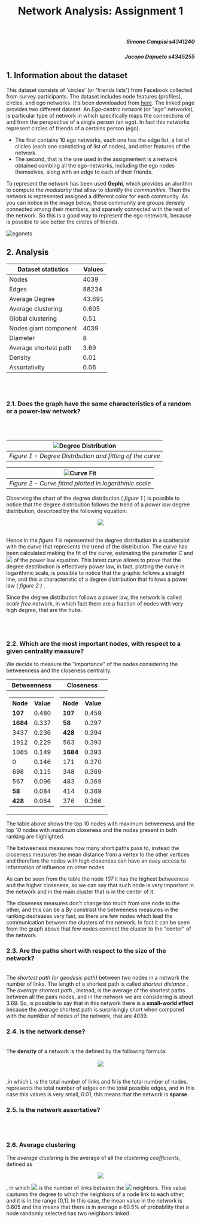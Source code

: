 <center> <h1> Network Analysis: Assignment 1 </h1> </center>
</br>
<h5 style="text-align: right">Simone Campisi s4341240 </h5>
<h5 style="text-align: right">Jacopo Dapueto s4345255 </h5>

## 1. Information about the dataset
This dataset consists of 'circles' (or 'friends lists') from Facebook collected from survey participants. The dataset includes node features (profiles), circles, and ego networks.
It's been downloaded from [here](https://snap.stanford.edu/data/ego-Facebook.html).
The linked page provides two different dataset:
An <i> Ego-centric network</i> (or <i>"ego" networks</i>), is particular type of network in which specifically maps the connections of and from the perspective of a single person (an ego). In fact this networks represent circles of friends of a certains person (ego). 

  - The first contains 10 ego networks, each one has the edge list, a list of clicles (each one constisting of list of nodes), and other features of the network.
  - The second, that is the one used in the assigmentent is a network obtained combing all the ego-networks, including the ego nodes themselves, along with an edge to each of their friends.

To represent the network has been used <b>Gephi</b>, which provides an alorithm to compute the <i>modularity</i> that allow to identify the <i>communities</i>. Then the network is represented assigned a different color for each community. As you can notice in the image below, these community are groups densely connected among their members, and sparsely connected with the rest of the network. So this is a good way to represent the ego netework, because is possible to see better the circles of friends.

 ![egonets](./images/Facebooks_circles.png)
## 2. Analysis

| Dataset statistics | Values |
|--------------------|------- |
| Nodes | 4039                |
| Edges | 88234               |
| Average Degree | 43.691     |
| Average clustering | 0.605  |
| Global clustering |    0.51 |
| Nodes giant component| 4039 |
| Diameter |               8  |
| Average shortest path | 3.69|
| Density |         0.01      |
| Assortativity |     0.06    |

</br> </br>


### 2.1. Does the graph have the same characteristics of a random or a power-law network?

 </br></br>


  | ![Degree Distribution](./images/degree_distribution.png) |
  |:--: |
  | *Figure 1 - Degree Distribution and fitting of the curve* |
  
  
  | ![Curve Fit](./images/fitted_curve_degree_distribution.png) |
  |:--: |
  | *Figure 2 - Curve fitted plotted in logarithmic scale* |
  
  Observing the chart of the degree distribution ( <i> figure 1 </i>) is possible to notice that the degree distribution follows the trend of a <i>power law</i> degree distribution, described by the following equation:

  
  <center>
  <img src="https://latex.codecogs.com/svg.image?\inline&space;p_k&space;\sim&space;C*k^{-\gamma}"/>
  </center>
  </br>

 Hence in the <i> figure 1 </i> is represented the degree distribution in a scatterplot with the curve that represents the trend of the distribution. The curve has been calculated making the fit of the curve, estimating the parameter <i> C </i> and  <img src="https://latex.codecogs.com/svg.image?\inline&space;\gamma"/> of the power law equation. This latest curve allows to prove that the degree destribution is effectively power law, in fact, plotting the curve in logarithmic scale, is possible to notice that the graphic follows a straight line, and this a characteristic of a degree distribution that follows a power law <i> ( figure 2 ) </i>.

 Since the degree distribution follows a power law, the network is called <i>scale free</i> network, in which fact there are a fraction of nodes with very high degree, that are the hubs.

  </br></br>

### 2.2. Which are the most important nodes, with respect to a given centrality measure?

We decide to measure the "importance" of the nodes considering the betweenness and the closeness centrality.

|Betweenness|Closeness|
|--|--|
|<table> <tr><th>Node</th><th>Value</th></tr><tr><td>**107**</td><td>0.480</td></tr> <tr><td>**1684**</td><td>0.337</td></tr> <tr><td>3437</td><td>0.236</td></tr> <tr><td>1912</td><td>0.229</td></tr> <tr><td>1085</td><td>0.149</td></tr> <tr><td>0</td><td>0.146</td></tr> <tr><td>698</td><td>0.115</td></tr><tr><td>567</td><td>0.096</td></tr> <tr><td>**58**</td><td>0.084</td></tr> <tr><td>**428**</td><td>0.064</td></tr> </table>| <table> <tr><th>Node</th><th>Value</th></tr><tr><td>**107**</td><td>0.459</td></tr>  <tr><td>**58**</td><td>0.397</td></tr> <tr><td>**428**</td><td>0.394</td></tr> <tr><td>563</td><td>0.393</td></tr> <tr><td>**1684**</td><td>0.393</td></tr> <tr><td>171</td><td>0.370</td></tr> <tr><td>348</td><td>0.369</td></tr><tr><td>483</td><td>0.369</td></tr> <tr><td>414</td><td>0.369</td></tr> <tr><td>376</td><td>0.366</td></tr></table>|

The table above shows the top 10 nodes with maximum betweeness and the top 10 nodes with maximum closeness and the nodes present in both ranking are highlighted.

The betweeness measures how many short paths pass to, instead the closeness measures the mean distance from a vertex to the other vertices and therefore the nodes with high closeness can have an easy access to information of influence on other nodes.

As can be seen from the table the node *107* it has the highest betweeness and the higher closeness, so we can say that such node is very important in the network and in the main cluster that is in the center of it.

The closeness measures don't change too much from one node to the other, and this can be a 
By constrast the betweeness measures in the ranking dedreases very fast, so there are few nodes which lead the communication between the clusters of the network. In fact it can be seen from the graph above that few nodes connect the cluster to the "center" of the network.
</br>
### 2.3. Are the paths short with respect to the size of the network?
  </br>
  The <i>shortest path (or geodesic path)</i>  between two nodes in a network the number of links. The length of a shortest path is called <i> shortest distance </i>.
  The <i> average shortest path </i>, instead, is the average of the shortest paths between all the pairs nodes, and in the network we are considering is about 3.69. So, is possible to say that in this network there is a <b> small-world effect </b> because the average shortest path is surprisingly short when compared with the numkber of nodes of the network, that are 4039.

### 2.4. Is the network dense?
  </br>
  The <b> density </b> of a network is the defined by the following formula:
  </br></br>
  <center> <img src="https://latex.codecogs.com/svg.image?\inline&space;\rho&space;=&space;\frac{L}{\frac{1}{2}N(N-1)"/> </center> 
  
  </br>,in which L is the total number of links and N is the total number of nodes, represents the total number of edges on the total possible edges, and in this case this values is very small, 0.01, this means that the network is <b> sparse</b>. </br>
### 2.5. Is the network assortative?
  </br></br>
### 2.6. Average clustering

The <i> average clustering </i> is the average of all the <i> clustering coefficients</i>, defined as
 
 <center> <img src="https://latex.codecogs.com/svg.image?\inline&space;C_i&space;=&space;\frac{k_i}{k_i(k_i-1)"/> </center>
 
 , in which <img src="https://latex.codecogs.com/svg.image?\inline&space;L_i"/> is the number of links between the <img src="https://latex.codecogs.com/svg.image?\inline&space;k_i"/> neighbors. This value captures the degree to which the neighbors of a node link to each other, and it is in the range [0,1]. In this case, the mean value in the network is 0.605 and this means that there is in average a 60.5% of probability that a node randomly selected has two neighbors linked.
